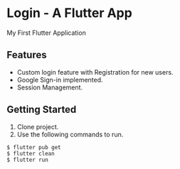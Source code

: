 # Login - A Flutter App

My First Flutter Application

## Features
- Custom login feature with Registration for new users.
- Google Sign-in implemented. 
- Session Management.

## Getting Started

1.  Clone project.
2.  Use the following commands to run.
```
$ flutter pub get
$ flutter clean
$ flutter run
```

